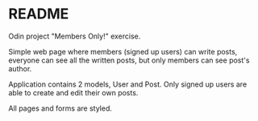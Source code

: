 # README

Odin project "Members Only!" exercise.

Simple web page where members (signed up users) can write posts, everyone can see all the written posts, but only members can see post's author.

Application contains 2 models, User and Post. Only signed up users are able to create and edit their own posts.

All pages and forms are styled.
